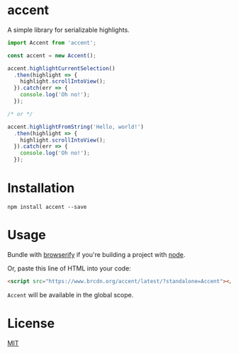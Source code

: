 # accent
A simple library for serializable highlights.

```js
import Accent from 'accent';

const accent = new Accent();

accent.highlightCurrentSelection()
  .then(highlight => {
    highlight.scrollIntoView();
  }).catch(err => {
    console.log('Oh no!');
  });

/* or */

accent.highlightFromString('Hello, world!')
  .then(highlight => {
    highlight.scrollIntoView();
  }).catch(err => {
    console.log('Oh no!');
  });
```

# Installation
```
npm install accent --save
```

# Usage
Bundle with [browserify](http://browserify.org/) if you're building a project with [node](https://nodejs.org/).

Or, paste this line of HTML into your code:
```html
<script src="https://www.brcdn.org/accent/latest/?standalone=Accent"></script>
```
`Accent` will be available in the global scope.

# License
[MIT](https://github.com/migueloller/accent/blob/master/LICENSE)
